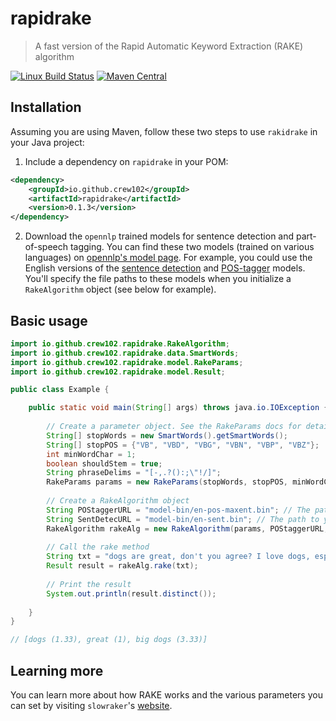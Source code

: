 rapidrake
================

> A fast version of the Rapid Automatic Keyword Extraction (RAKE) algorithm

[![Linux Build Status](https://travis-ci.org/crew102/rapidrake-java.svg?branch=master)](https://travis-ci.org/crew102/rapidrake-java)
[![Maven Central](https://maven-badges.herokuapp.com/maven-central/io.github.crew102/rapidrake/badge.svg)](https://maven-badges.herokuapp.com/maven-central/io.github.crew102/rapidrake)

Installation
------------

Assuming you are using Maven, follow these two steps to use `rakidrake` in your Java project:

1. Include a dependency on `rapidrake` in your POM:

```xml
<dependency>
    <groupId>io.github.crew102</groupId>
    <artifactId>rapidrake</artifactId>
    <version>0.1.3</version>
</dependency>
```

2. Download the `opennlp` trained models for sentence detection and part-of-speech tagging. You can find these two models (trained on various languages) on [opennlp's model page](http://opennlp.sourceforge.net/models-1.5/). For example, you could use the English versions of the [sentence detection](http://opennlp.sourceforge.net/models-1.5/en-sent.bin) and [POS-tagger](http://opennlp.sourceforge.net/models-1.5/en-pos-maxent.bin) models. You'll specify the file paths to these models when you initialize a `RakeAlgorithm` object (see below for example).

Basic usage
------------

```java
import io.github.crew102.rapidrake.RakeAlgorithm;
import io.github.crew102.rapidrake.data.SmartWords;
import io.github.crew102.rapidrake.model.RakeParams;
import io.github.crew102.rapidrake.model.Result;

public class Example {

	public static void main(String[] args) throws java.io.IOException {
		
		// Create a parameter object. See the RakeParams docs for details.
		String[] stopWords = new SmartWords().getSmartWords(); 
		String[] stopPOS = {"VB", "VBD", "VBG", "VBN", "VBP", "VBZ"}; 
		int minWordChar = 1;
		boolean shouldStem = true;
		String phraseDelims = "[-,.?():;\"!/]";	
		RakeParams params = new RakeParams(stopWords, stopPOS, minWordChar, shouldStem, phraseDelims);
		
		// Create a RakeAlgorithm object
		String POStaggerURL = "model-bin/en-pos-maxent.bin"; // The path to your POS tagging model
		String SentDetecURL = "model-bin/en-sent.bin"; // The path to your sentence detection model
		RakeAlgorithm rakeAlg = new RakeAlgorithm(params, POStaggerURL, SentDetecURL);
		
		// Call the rake method
		String txt = "dogs are great, don't you agree? I love dogs, especially big dogs";
		Result result = rakeAlg.rake(txt);
		
		// Print the result
		System.out.println(result.distinct());
		
	}
}

// [dogs (1.33), great (1), big dogs (3.33)]
```

Learning more
------------

You can learn more about how RAKE works and the various parameters you can set by visiting `slowraker`'s [website](https://crew102.github.io/slowraker/index.html).